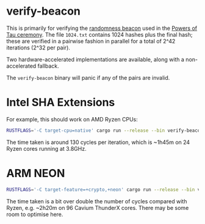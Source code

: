 verify-beacon
=============

This is primarily for verifying the [randomness beacon][beacon] used in the
[Powers of Tau ceremony][ceremony].  The file `1024.txt` contains 1024 hashes
plus the final hash; these are verified in a pairwise fashion in parallel for a
total of 2^42 iterations (2^32 per pair).

Two hardware-accelerated implementations are available, along with a
non-accelerated fallback.

The `verify-beacon` binary will panic if any of the pairs are invalid.

# Intel SHA Extensions

For example, this should work on AMD Ryzen CPUs:

```sh
RUSTFLAGS='-C target-cpu=native' cargo run --release --bin verify-beacon < 1024.txt
```

The time taken is around 130 cycles per iteration, which is ~1h45m on 24 Ryzen
cores running at 3.8GHz.

# ARM NEON

```sh
RUSTFLAGS='-C target-feature=+crypto,+neon' cargo run --release --bin verify-beacon < 1024.txt
```

The time taken is a bit over double the number of cycles compared with Ryzen,
e.g. ~2h20m on 96 Cavium ThunderX cores.  There may be some room to optimise
here.

[beacon]: https://lists.z.cash.foundation/pipermail/zapps-wg/2018/000267.html
[ceremony]: https://z.cash.foundation/blog/powers-of-tau/
